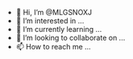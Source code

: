 - 👋 Hi, I’m @MLGSNOXJ
- 👀 I’m interested in ...
- 🌱 I’m currently learning ...
- 💞️ I’m looking to collaborate on ...
- 📫 How to reach me ...

<!---
MLGSNOXJ/MLGSNOXJ is a ✨ special ✨ repository because its `README.md` (this file) appears on your GitHub profile.
You can click the Preview link to take a look at your changes.
--->
